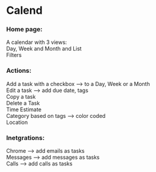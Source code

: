 # Calend

### Home page:

A calendar with 3 views: \
Day, Week and Month and List \
Filters

### Actions:

Add a task with a checkbox --> to a Day, Week or a Month \
Edit a task --> add due date, tags \
Copy a task \
Delete a Task \
Time Estimate \
Category based on tags --> color coded \
Location 

### Inetgrations:

Chrome --> add emails as tasks \
Messages --> add messages as tasks \
Calls --> add calls as tasks 
